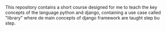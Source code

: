 This repository contains a short course designed for me to teach the key concepts of the language python and django, containing a use case called "library" where de main concepts of django framework are taught step bu step.
